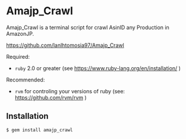 # Amajp_Crawl

Amajp_Crawl is a terminal script for crawl AsinID any Production in AmazonJP.

https://github.com/lanlhtomosia97/Amajp_Crawl

Required:
- `ruby` 2.0 or greater (see https://www.ruby-lang.org/en/installation/ )

Recommended:
- `rvm` for controling your versions of ruby (see: https://github.com/rvm/rvm )

## Installation

```
$ gem install amajp_crawl
```